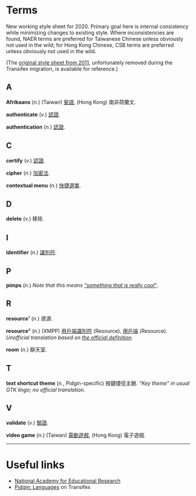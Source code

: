 Terms
=====
New working style sheet for 2020.
Primary goal here is internal consistency while minimizing changes to existing style.
Where inconsistencies are found,
NAER terms are preferred for Taiwanese Chinese unless obviously not used in the wild;
for Hong Kong Chinese, CSB terms are preferred unless obviously not used in the wild.

(The [original style sheet from 2011](doc/style_sheet_from_2011.txt),
unfortunately removed during the Transifex migration,
is available for reference.)

A
-

**Afrikaans**
(*n.*)
(Taiwan)
[斐語](https://www.mofa.gov.tw/CountryInfo.aspx?CASN=D33B55D537402BAA&n=1C6028CA080A27B3&sms=26470E539B6FA395&s=4892E8B8F5C0E174),
(Hong Kong)
南非荷蘭文.

**authenticate**
(*v.*)
[認證](http://terms.naer.edu.tw/detail/3452705/).

**authentication**
(*n.*)
[認證](http://terms.naer.edu.tw/detail/691655/).

C
-

**certify**
(*v.*)
[認證](http://terms.naer.edu.tw/detail/7256177/).

**cipher**
(*n.*)
[加密法](http://terms.naer.edu.tw/detail/7257661/).

**contextual menu**
(*n.*)
[快捷選單](http://terms.naer.edu.tw/detail/7263224/).

D
-

**delete**
(*v.*)
移除.

I
-

**identifier**
(*n.*)
[識別符](http://terms.naer.edu.tw/detail/1279935/).

P
-

**pimps**
(*n.*)
*Note that this means [“something that is really cool”](https://www.urbandictionary.com/author.php?author=Lindsie)*.

R
-

**resource**¹
(*n.*)
資源.

**resource**²
(*n.*)
(XMPP)
[用戶端](http://terms.naer.edu.tw/detail/1217777/)[識別符](http://terms.naer.edu.tw/detail/1279935/) (Resource),
[用戶端](http://terms.naer.edu.tw/detail/1217777/) (Resource).
*Unofficial translation based on [the official definition](https://wiki.xmpp.org/web/Jabber_Resources).*

**room**
(*n.*)
聊天室.

T
-

**text shortcut theme**
(*n.*, Pidgin-specific)
按鍵捷徑主題.
*“Key theme” in usual GTK lingo; no official translation.*

V
-

**validate**
(*v.*)
[驗證](http://terms.naer.edu.tw/detail/7364600/).

**video game**
(*n.*)
(Taiwan)
[電動遊戲](http://terms.naer.edu.tw/detail/7365301/),
(Hong Kong)
電子遊戲.

---

Useful links
============
- [National Academy for Educational Research](http://terms.naer.edu.tw/)
- [Pidgin: Languages](https://www.transifex.com/pidgin/pidgin/languages/) on Transifex
